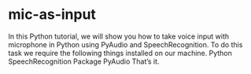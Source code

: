 # mic-as-input
In this Python tutorial, we will show you how to take voice input with microphone in Python using PyAudio and SpeechRecognition.  To do this task we require the following things installed on our machine.  Python SpeechRecognition Package PyAudio That’s it.
